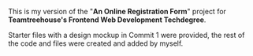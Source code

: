 This is my version of the "**An Online Registration Form**" project for **Teamtreehouse's Frontend Web Development Techdegree**.

Starter files with a design mockup in Commit 1 were provided, the rest of the code and files were created and added by myself.
